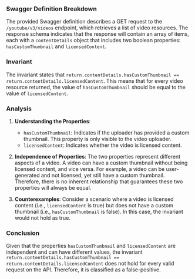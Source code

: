 ### Swagger Definition Breakdown
The provided Swagger definition describes a GET request to the `/youtube/v3/videos` endpoint, which retrieves a list of video resources. The response schema indicates that the response will contain an array of items, each with a `contentDetails` object that includes two boolean properties: `hasCustomThumbnail` and `licensedContent`. 

### Invariant
The invariant states that `return.contentDetails.hasCustomThumbnail == return.contentDetails.licensedContent`. This means that for every video resource returned, the value of `hasCustomThumbnail` should be equal to the value of `licensedContent`.

### Analysis
1. **Understanding the Properties**: 
   - `hasCustomThumbnail`: Indicates if the uploader has provided a custom thumbnail. This property is only visible to the video uploader.
   - `licensedContent`: Indicates whether the video is licensed content. 

2. **Independence of Properties**: The two properties represent different aspects of a video. A video can have a custom thumbnail without being licensed content, and vice versa. For example, a video can be user-generated and not licensed, yet still have a custom thumbnail. Therefore, there is no inherent relationship that guarantees these two properties will always be equal.

3. **Counterexamples**: Consider a scenario where a video is licensed content (i.e., `licensedContent` is true) but does not have a custom thumbnail (i.e., `hasCustomThumbnail` is false). In this case, the invariant would not hold as true.

### Conclusion
Given that the properties `hasCustomThumbnail` and `licensedContent` are independent and can have different values, the invariant `return.contentDetails.hasCustomThumbnail == return.contentDetails.licensedContent` does not hold for every valid request on the API. Therefore, it is classified as a false-positive.

